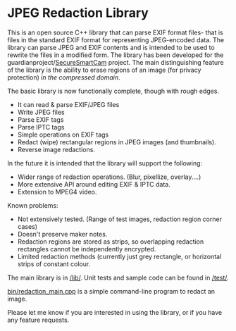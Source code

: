 JPEG Redaction Library
======================

This is an open source C++ library that can parse EXIF format files- that is files in the standard EXIF format for representing JPEG-encoded data. 
The library can parse JPEG and EXIF contents and is intended to be used to rewrite the files in a modified form.
The library has been developed for the guardianproject/[SecureSmartCam](https://github.com/guardianproject/SecureSmartCam) project.
The main distinguishing feature of the library is the ability to erase regions of an image (for privacy protection) _in the compressed domain_.

The basic library is now functionally complete, though with rough edges.

* It can read & parse EXIF/JPEG files
* Write JPEG files
* Parse EXIF tags
* Parse IPTC tags
* Simple operations on EXIF tags
* Redact (wipe) rectangular regions in JPEG images (and thumbnails).
* Reverse image redactions.

In the future it is intended that the library will support the following:

* Wider range of redaction operations. (Blur, pixellize, overlay....)
* More extensive API around editing EXIF & IPTC data.
* Extension to MPEG4 video.

Known problems:

* Not extensively tested. (Range of test images, redaction region corner cases)
* Doesn't preserve maker notes.
* Redaction regions are stored as strips, so overlapping redaction rectangles cannot be independently encrypted.
* Limited redaction methods (currently just grey rectangle, or horizontal strips of constant colour.
 
The main library is in [/lib/](https://github.com/asenior/Jpeg-Redaction-Library/tree/master/lib). Unit tests and sample code can be found in [/test/](https://github.com/asenior/Jpeg-Redaction-Library/tree/master/test).

[bin/redaction_main.cpp](https://github.com/asenior/Jpeg-Redaction-Library/blob/master/bin/redaction_main.cpp) is a simple command-line program to redact an image.

Please let me know if you are interested in using the library, or if you have any feature requests.

